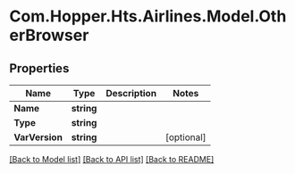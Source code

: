 # Com.Hopper.Hts.Airlines.Model.OtherBrowser

## Properties

Name | Type | Description | Notes
------------ | ------------- | ------------- | -------------
**Name** | **string** |  | 
**Type** | **string** |  | 
**VarVersion** | **string** |  | [optional] 

[[Back to Model list]](../../README.md#documentation-for-models) [[Back to API list]](../../README.md#documentation-for-api-endpoints) [[Back to README]](../../README.md)

